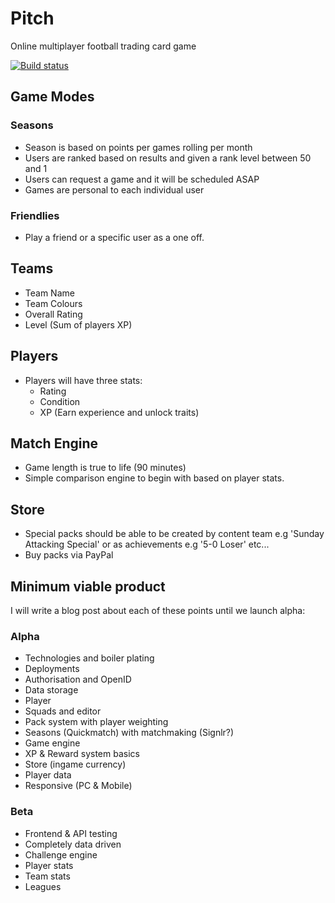 # Pitch 
Online multiplayer football trading card game

[![Build status](https://ci.appveyor.com/api/projects/status/vohqarc47pjg6pxl?svg=true)](https://ci.appveyor.com/project/jcbcn/pitch)

## Game Modes

### Seasons
- Season is based on points per games rolling per month
- Users are ranked based on results and given a rank level between 50 and 1
- Users can request a game and it will be scheduled ASAP
- Games are personal to each individual user

### Friendlies
- Play a friend or a specific user as a one off.

## Teams
- Team Name
- Team Colours
- Overall Rating
- Level (Sum of players XP)

## Players
- Players will have three stats:
    - Rating
    - Condition
    - XP (Earn experience and unlock traits)

## Match Engine
- Game length is true to life (90 minutes)
- Simple comparison engine to begin with based on player stats.

## Store
- Special packs should be able to be created by content team e.g 'Sunday Attacking Special' or as achievements e.g '5-0 Loser' etc...
- Buy packs via PayPal

## Minimum viable product
I will write a blog post about each of these points until we launch alpha:

### Alpha
- Technologies and boiler plating
- Deployments
- Authorisation and OpenID
- Data storage
- Player
- Squads and editor
- Pack system with player weighting
- Seasons (Quickmatch) with matchmaking (Signlr?)
- Game engine
- XP & Reward system basics
- Store (ingame currency)
- Player data
- Responsive (PC & Mobile)

### Beta
- Frontend & API testing
- Completely data driven
- Challenge engine
- Player stats
- Team stats
- Leagues


